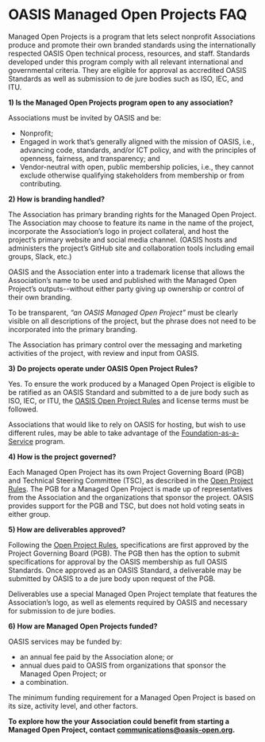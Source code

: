 # OASIS Managed Open Projects FAQ

Managed Open Projects is a program that lets select nonprofit Associations produce and promote their own branded standards using the internationally respected OASIS Open technical process, resources, and staff.  Standards developed under this program comply with all relevant international and governmental criteria. They are eligible for approval as accredited OASIS Standards as well as submission to de jure bodies such as ISO, IEC, and ITU.

**1) Is the Managed Open Projects program open to any association?**

Associations must be invited by OASIS and be: 
* Nonprofit;
* Engaged in work that’s generally aligned with the mission of OASIS, i.e., advancing code, standards, and/or ICT policy, and with the principles of openness, fairness, and transparency; and
* Vendor-neutral with open, public membership policies, i.e., they cannot exclude otherwise qualifying stakeholders from membership or from contributing.

**2) How is branding handled?**

The Association has primary branding rights for the Managed Open Project. The Association may choose to feature its name in the name of the project, incorporate the Association’s logo in project collateral, and host the project’s primary website and social media channel. (OASIS hosts and administers the project’s GitHub site and collaboration tools including email groups, Slack, etc.)  

OASIS and the Association enter into a trademark license that allows the Association’s name to be used and published with the Managed Open Project’s outputs--without either party giving up ownership or control of their own branding. 

To be transparent, *“an OASIS Managed Open Project”* must be clearly visible on all descriptions of the project, but the phrase does not need to be incorporated into the primary branding.

The Association has primary control over the messaging and marketing activities of the project, with review and input from OASIS.

**3) Do projects operate under OASIS Open Project Rules?**

Yes. To ensure the work produced by a Managed Open Project is eligible to be ratified as an OASIS Standard and submitted to a de jure body such as ISO, IEC, or ITU, the [OASIS Open Project Rules](https://www.oasis-open.org/policies-guidelines/open-projects-process/) and license terms must be followed.  

Associations that would like to rely on OASIS for hosting, but wish to use different rules, may be able to take advantage of the [Foundation-as-a-Service](https://www.oasis-open.org/foundation-as-a-service/) program.  
 
**4) How is the project governed?**

Each Managed Open Project has its own Project Governing Board (PGB) and Technical Steering Committee (TSC), as described in the [Open Project Rules](https://www.oasis-open.org/policies-guidelines/open-projects-process/). The PGB for a Managed Open Project is made up of representatives from the Association and the organizations that sponsor the project. OASIS provides support for the PGB and TSC, but does not hold voting seats in either group.

**5) How are deliverables approved?**

Following the [Open Project Rules](https://www.oasis-open.org/policies-guidelines/open-projects-process/), specifications are first approved by the Project Governing Board (PGB). The PGB then has the option to submit specifications for approval by the OASIS membership as full OASIS Standards. Once approved as an OASIS Standard, a deliverable may be submitted by OASIS to a de jure body upon request of the PGB.

Deliverables use a special Managed Open Project template that features the Association’s logo, as well as elements required by OASIS and necessary for submission to de jure bodies.  

**6) How are Managed Open Projects funded?**

OASIS services may be funded by:
* an annual fee paid by the Association alone; or
* annual dues paid to OASIS from organizations that sponsor the Managed Open Project; or 
* a combination.

The minimum funding requirement for a Managed Open Project is based on its size, activity level, and other factors.

**To explore how the your Association could benefit from starting a Managed Open Project, contact communications@oasis-open.org.**
